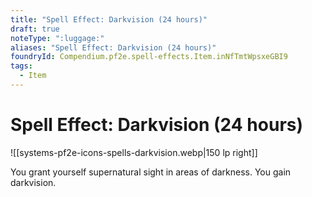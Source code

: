 ```yaml
---
title: "Spell Effect: Darkvision (24 hours)"
draft: true
noteType: ":luggage:"
aliases: "Spell Effect: Darkvision (24 hours)"
foundryId: Compendium.pf2e.spell-effects.Item.inNfTmtWpsxeGBI9
tags:
  - Item
---
```


# Spell Effect: Darkvision (24 hours)
![[systems-pf2e-icons-spells-darkvision.webp|150 lp right]]

You grant yourself supernatural sight in areas of darkness. You gain darkvision.
